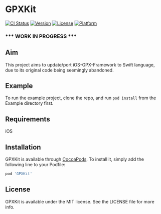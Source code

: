 # GPXKit

[![CI Status](https://img.shields.io/travis/vincentneo/GPXKit.svg?style=flat)](https://travis-ci.org/vincentneo/GPXKit)
[![Version](https://img.shields.io/cocoapods/v/GPXKit.svg?style=flat)](https://cocoapods.org/pods/GPXKit)
[![License](https://img.shields.io/cocoapods/l/GPXKit.svg?style=flat)](https://cocoapods.org/pods/GPXKit)
[![Platform](https://img.shields.io/cocoapods/p/GPXKit.svg?style=flat)](https://cocoapods.org/pods/GPXKit)

### *** WORK IN PROGRESS ***

## Aim
This project aims to update/port iOS-GPX-Framework to Swift language, due to its original code being seemingly abandoned.

## Example

To run the example project, clone the repo, and run `pod install` from the Example directory first.

## Requirements

iOS

## Installation

GPXKit is available through [CocoaPods](https://cocoapods.org). To install
it, simply add the following line to your Podfile:

```ruby
pod 'GPXKit'
```

## License

GPXKit is available under the MIT license. See the LICENSE file for more info.
